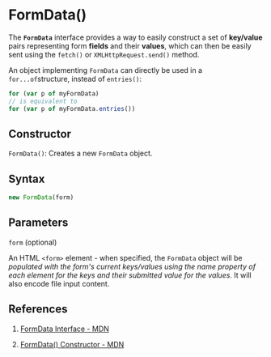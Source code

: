 # FormData()

The **`FormData`** interface provides a way to easily construct a set of **key/value** pairs representing form **fields** and their **values**, which can then be easily sent using the `fetch()` or `XMLHttpRequest.send()` method.

An object implementing `FormData` can directly be used in a `for...of`structure, instead of `entries()`: 

````js
for (var p of myFormData) 
// is equivalent to 
for (var p of myFormData.entries())
````

## Constructor

`FormData()`: Creates a new `FormData` object.

## Syntax

```js
new FormData(form)
```

## Parameters

`form` (optional)

An HTML `<form>` element - when specified, the `FormData` object will be *populated with the form's current keys/values using the name property of each element for the keys and their submitted value for the values*. It will also encode file input content.

## References

1. [FormData Interface - MDN](https://developer.mozilla.org/en-US/docs/Web/API/FormData)

2. [FormData() Constructor - MDN](https://developer.mozilla.org/en-US/docs/Web/API/FormData/FormData)

   



